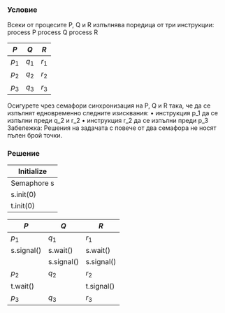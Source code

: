 ### Условие

Всеки от процесите P, Q и R изпълнява поредица от три инструкции:
process P process Q process R

|  $P$  |  $Q$  |  $R$  |
|-------|-------|-------|
| $p_1$ | $q_1$ | $r_1$ |
| $p_2$ | $q_2$ | $r_2$ |
| $p_3$ | $q_3$ | $r_3$ |

Осигурете чрез семафори синхронизация на P, Q и R така, че да се изпълнят едновременно следните
изисквания:
• инструкция p_1 да се изпълни преди q_2 и r_2
• инструкция r_2 да се изпълни преди p_3
Забележка: Решения на задачата с повече от два семафора не носят пълен брой точки.

### Решение


| Initialize  |
|-------------|
| Semaphore s |
| s.init(0)   |
| t.init(0)   |

| $P$        | $Q$        | $R$        |
|------------|------------|------------|
| $p_1$      | $q_1$      | $r_1$      |
| s.signal() | s.wait()   | s.wait()   |
|            | s.signal() | s.signal() |
| $p_2$      | $q_2$      | $r_2$      | 
| t.wait()   |            | t.signal() |
| $p_3$      | $q_3$      | $r_3$      | 
